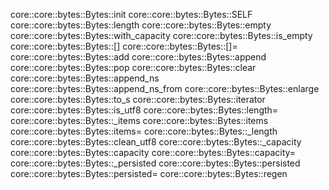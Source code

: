 core::core::bytes::Bytes::init
core::core::bytes::Bytes::SELF
core::core::bytes::Bytes::length
core::core::bytes::Bytes::empty
core::core::bytes::Bytes::with_capacity
core::core::bytes::Bytes::is_empty
core::core::bytes::Bytes::[]
core::core::bytes::Bytes::[]=
core::core::bytes::Bytes::add
core::core::bytes::Bytes::append
core::core::bytes::Bytes::pop
core::core::bytes::Bytes::clear
core::core::bytes::Bytes::append_ns
core::core::bytes::Bytes::append_ns_from
core::core::bytes::Bytes::enlarge
core::core::bytes::Bytes::to_s
core::core::bytes::Bytes::iterator
core::core::bytes::Bytes::is_utf8
core::core::bytes::Bytes::length=
core::core::bytes::Bytes::_items
core::core::bytes::Bytes::items
core::core::bytes::Bytes::items=
core::core::bytes::Bytes::_length
core::core::bytes::Bytes::clean_utf8
core::core::bytes::Bytes::_capacity
core::core::bytes::Bytes::capacity
core::core::bytes::Bytes::capacity=
core::core::bytes::Bytes::_persisted
core::core::bytes::Bytes::persisted
core::core::bytes::Bytes::persisted=
core::core::bytes::Bytes::regen